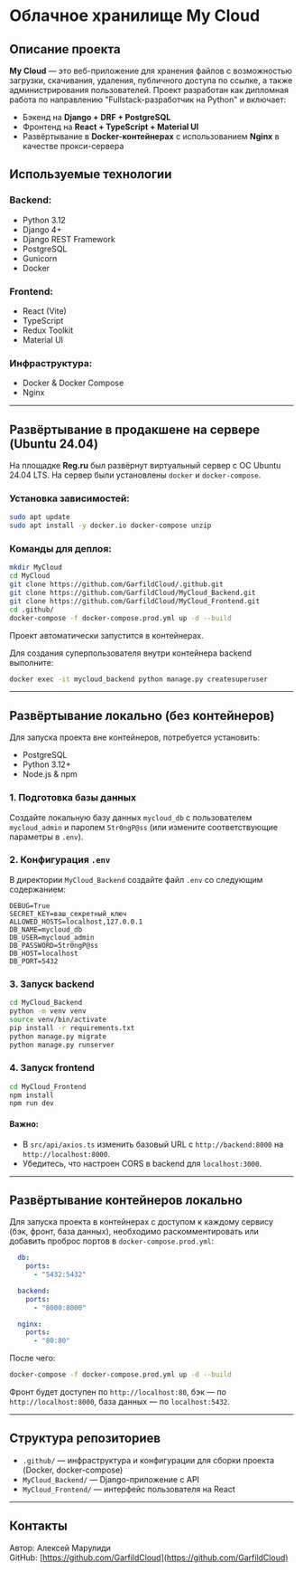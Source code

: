 # Облачное хранилище My Cloud

## Описание проекта

**My Cloud** — это веб-приложение для хранения файлов с возможностью загрузки, скачивания, удаления, публичного доступа по ссылке, а также администрирования пользователей. Проект разработан как дипломная работа по направлению "Fullstack-разработчик на Python" и включает:

- Бэкенд на **Django + DRF + PostgreSQL**
- Фронтенд на **React + TypeScript + Material UI**
- Развёртывание в **Docker-контейнерах** с использованием **Nginx** в качестве прокси-сервера

## Используемые технологии

### Backend:
- Python 3.12
- Django 4+
- Django REST Framework
- PostgreSQL
- Gunicorn
- Docker

### Frontend:
- React (Vite)
- TypeScript
- Redux Toolkit
- Material UI

### Инфраструктура:
- Docker & Docker Compose
- Nginx

---

## Развёртывание в продакшене на сервере (Ubuntu 24.04)

На площадке **Reg.ru** был развёрнут виртуальный сервер с ОС Ubuntu 24.04 LTS. На сервер были установлены `docker` и `docker-compose`.

### Установка зависимостей:
```bash
sudo apt update
sudo apt install -y docker.io docker-compose unzip
```

### Команды для деплоя:
```bash
mkdir MyCloud
cd MyCloud
git clone https://github.com/GarfildCloud/.github.git
git clone https://github.com/GarfildCloud/MyCloud_Backend.git
git clone https://github.com/GarfildCloud/MyCloud_Frontend.git
cd .github/
docker-compose -f docker-compose.prod.yml up -d --build
```

Проект автоматически запустится в контейнерах.

Для создания суперпользователя внутри контейнера backend выполните:
```bash
docker exec -it mycloud_backend python manage.py createsuperuser
```

---

## Развёртывание локально (без контейнеров)

Для запуска проекта вне контейнеров, потребуется установить:
- PostgreSQL
- Python 3.12+
- Node.js & npm

### 1. Подготовка базы данных
Создайте локальную базу данных `mycloud_db` с пользователем `mycloud_admin` и паролем `5tr0ngP@ss` (или измените соответствующие параметры в `.env`).

### 2. Конфигурация `.env`
В директории `MyCloud_Backend` создайте файл `.env` со следующим содержанием:
```env
DEBUG=True
SECRET_KEY=ваш_секретный_ключ
ALLOWED_HOSTS=localhost,127.0.0.1
DB_NAME=mycloud_db
DB_USER=mycloud_admin
DB_PASSWORD=5tr0ngP@ss
DB_HOST=localhost
DB_PORT=5432
```

### 3. Запуск backend
```bash
cd MyCloud_Backend
python -m venv venv
source venv/bin/activate
pip install -r requirements.txt
python manage.py migrate
python manage.py runserver
```

### 4. Запуск frontend
```bash
cd MyCloud_Frontend
npm install
npm run dev
```

#### Важно:
- В `src/api/axios.ts` изменить базовый URL с `http://backend:8000` на `http://localhost:8000`.
- Убедитесь, что настроен CORS в backend для `localhost:3000`.

---

## Развёртывание контейнеров локально

Для запуска проекта в контейнерах с доступом к каждому сервису (бэк, фронт, база данных), необходимо раскомментировать или добавить проброс портов в `docker-compose.prod.yml`:

```yaml
  db:
    ports:
      - "5432:5432"

  backend:
    ports:
      - "8000:8000"

  nginx:
    ports:
      - "80:80"
```

После чего:
```bash
docker-compose -f docker-compose.prod.yml up -d --build
```

Фронт будет доступен по `http://localhost:80`, бэк — по `http://localhost:8000`, база данных — по `localhost:5432`.

---

## Структура репозиториев

- `.github/` — инфраструктура и конфигурации для сборки проекта (Docker, docker-compose)
- `MyCloud_Backend/` — Django-приложение с API
- `MyCloud_Frontend/` — интерфейс пользователя на React

---

## Контакты
Автор: Алексей Марулиди  
GitHub: [https://github.com/GarfildCloud](https://github.com/GarfildCloud)


